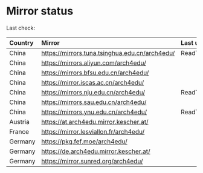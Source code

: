 <script src="./time.js"></script>
# Mirror status
Last check: <script type="text/javascript">localize(1680185860.9837482);</script>

|Country|Mirror|Last update|
|:------|:-----|:----------|
|China|https://mirrors.tuna.tsinghua.edu.cn/arch4edu/|ReadTimeout|
|China|https://mirrors.aliyun.com/arch4edu/|<script type="text/javascript">localize(1680115084);</script>|
|China|https://mirrors.bfsu.edu.cn/arch4edu/|<script type="text/javascript">localize(1680158113);</script>|
|China|https://mirror.iscas.ac.cn/arch4edu/|<script type="text/javascript">localize(1680158113);</script>|
|China|https://mirrors.nju.edu.cn/arch4edu/|ReadTimeout|
|China|https://mirrors.sau.edu.cn/arch4edu/|<script type="text/javascript">localize(1673850842);</script>|
|China|https://mirrors.ynu.edu.cn/arch4edu/|ReadTimeout|
|Austria|https://at.arch4edu.mirror.kescher.at/|<script type="text/javascript">localize(1680158113);</script>|
|France|https://mirror.lesviallon.fr/arch4edu/|<script type="text/javascript">localize(1680158113);</script>|
|Germany|https://pkg.fef.moe/arch4edu/|<script type="text/javascript">localize(1680158113);</script>|
|Germany|https://de.arch4edu.mirror.kescher.at/|<script type="text/javascript">localize(1680158113);</script>|
|Germany|https://mirror.sunred.org/arch4edu/|<script type="text/javascript">localize(1680158113);</script>|

<script src="./tablefilter/tablefilter.js"></script>
<script src="./table.js"></script>